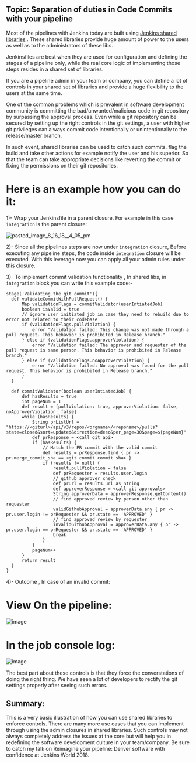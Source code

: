 ## Topic: Separation of duties in Code Commits with your pipeline

Most of the pipelines with Jenkins today are built using [Jenkins shared libraries](https://jenkins.io/doc/book/pipeline/shared-libraries/) . These shared libraries provide huge amount of power to the users as well as to the administrators of these libs.

Jenkinsfiles are best when they are used for configuration and defining the stages of a pipeline only, while the real core logic of implementing those steps resides in a shared set of libraries.

If you are a pipeline admin in your team or company, you can define a lot of controls in your shared set of libraries and provide a huge flexibility to the users at the same time.

One of the common problems which is prevalent in software development community is committing the bad/unwanted/malicious code in git repository by surpassing the approval process. Even while a git repository can be secured by setting up the right controls in the git settings, a user with higher git privileges can always commit code intentionally or unintentionally to the release/master branch.

In such event, shared libraries can be used to catch such commits, flag the build and take other actions for example notify the user and his superior.
So that the team can take appropriate decisions like reverting the commit or fixing the permissions on their git repositories.

# Here is an example how you can do it:

1)- Wrap your Jenkinsfile in a parent closure. For example in this case `integration` is the parent closure: 


![pasted_image_8_16_18__4_05_pm](https://user-images.githubusercontent.com/11368123/44235324-b631ed80-a16e-11e8-9d99-d31722ba9d74.png)

2)- Since all the pipelines steps are  now under `integration` closure, Before executing any pipeline steps, the code inside `integration` closure will be executed. With this leverage now you can apply all your admin rules under this closure.

3)- To implement commit validation functionality , In shared libs, in `integration` block you can write this example code:- 

```
stage('Validating the git commit'){
  def validateCommitWithPullRequest() {
      Map validationFlags = commitValidator(userIntiatedJob)
      boolean isValid = true
      // ignore user initiated job in case they need to rebuild due to error not related to their codebase
      if (validationFlags.pullViolation) {
          error "Validation failed: This change was not made through a pull request. This behavior is prohibited in Release branch."
      } else if (validationFlags.approverViolation) {
          error "Validation failed: The approver and requester of the pull request is same person. This behavior is prohibited in Release branch."
      } else if (validationFlags.noApproverViolation) {
          error "Validation failed: No approval was found for the pull request. This behavior is prohibited in Release branch."
      }
  }
  
  def commitValidator(boolean userIntiatedJob) {
      def hasResults = true
      int pageNum = 1
      def result = [pullViolation: true, approverViolation: false, noApproverViolation: false]
      while (hasResults) {
          String prListUrl = "https://<giturl>/api/v3/repos/<orgname>/<reponame>/pulls?state=closed&sort=updated&direction=desc&per_page=30&page=${pageNum}"
          def prResponse = <call git api>
          if (hasResults) {
              // Match the PR commit with the valid commit
              def results = prResponse.find { pr -> pr.merge_commit_sha == <git commit commit sha> }
              if (results != null) {
                  result.pullViolation = false
                  def prRequester = results.user.login
                  // github approver check
                  def prUrl = results.url as String
                  def approverResponse = <call git approvals>
                  String approverData = approverResponse.getContent()
                  // find approved review by person other than requester
                  validGithubApproval = approverData.any { pr -> pr.user.login != prRequester && pr.state == 'APPROVED' }
                  // find approved review by requester
                  invalidGithubApproval = approverData.any { pr -> pr.user.login == prRequester && pr.state == 'APPROVED' }
                  break
              }
          }
          pageNum++
      }
      return result
  }
}  
```

4)- Outcome , In case of an invalid commit: 


# View On the pipeline: 
![image](https://user-images.githubusercontent.com/11368123/44236639-50943000-a173-11e8-8d04-4ca83cb69275.png)


# In the job console log:
![image](https://user-images.githubusercontent.com/11368123/44236754-b2549a00-a173-11e8-9bb5-ff0a059d3546.png)


The best part about these controls is that they force the converstations of doing the right thing. We have seen a lot of developers to rectify the git settings properly after seeing such errors.

## Summary:
This is a very basic illustration of how you can use shared libraries to enforce controls. There are many more use cases that you can implement through using the admin closures in shared libraries. Such controls may not always completely address the issues at the core but will help you in redefining the software development culture in your team/company.
Be sure to catch my talk on Reimagine your pipeline: Deliver software with confidence at Jenkins World 2018. 
